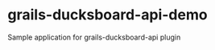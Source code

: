 grails-ducksboard-api-demo
==========================

Sample application for grails-ducksboard-api plugin